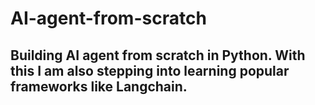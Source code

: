 # AI-agent-from-scratch
## Building AI agent from scratch in Python. With this I am also stepping into learning popular frameworks like Langchain.
